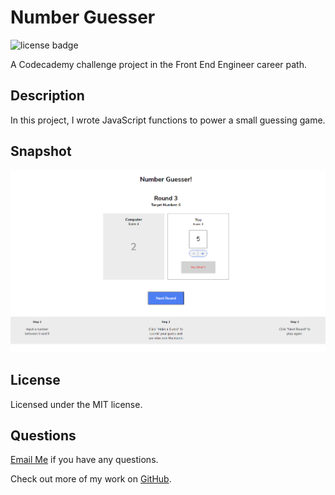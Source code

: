 # Number Guesser 
![license badge](https://img.shields.io/badge/license-MIT-blue)

A Codecademy challenge project in the Front End Engineer career path. 

## Description 

In this project, I wrote JavaScript functions to power a small guessing game. 

## Snapshot 

![screenshot](./Number%20Guesser.png)

## License
Licensed under the MIT license.

## Questions 
[Email Me](Chloe.a.harris17@gmail.com) if you have any questions.

Check out more of my work on [GitHub](https://github.com/chloeharris1).